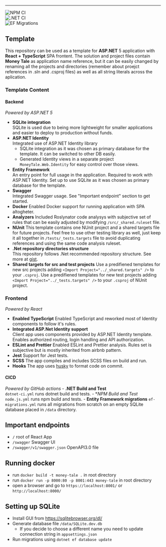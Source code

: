 # 
______
![NPM CI](https://github.com/AyronK/money-tale/workflows/NPM%20CI/badge.svg?branch=main)  
![.NET CI](https://github.com/AyronK/money-tale/workflows/.NET%20CI/badge.svg?branch=main)  
![EF Migrations](https://github.com/AyronK/money-tale/workflows/EF%20Migrations/badge.svg?branch=main)

## Template
This repository can be used as a template for **ASP.NET** 5 application with **React + TypeScript** SPA frontent. The solution and project files contain **Money Tale** as application name reference, but it can be easily changed by renaming all the projects and directories (remember about proejct references in .sln and .csproj files) as well as all string literals across the aplication.

### Template Content

#### Backend  
_Powered by ASP.NET 5_
   - **SQLite integration**  
     SQLite is used due to being more lightweight for smaller applications and easier to deploy to production without funds.
   - **ASP.NET Identity**  
     Integrated use of ASP.NET Identity library
        - SQLite integration as it was chosen as primary database for the template. It can be switched to other DB easily.
        - Generated Identity views in a separate project `MoneyTale.Web.Identity` for easy control over those views.
   - **Entity Framework**  
     An entry point for full usage in the application. Required to work with ASP.NET Identity. Set up to use SQLite as it was chosen as primary database for the template.
   - **Swagger**  
     Integrated Swagger usage. See "Important endpoint" section to get started.
   - **Docker**
     Enabled Docker support for running application with SPA altogheter.
   - **Analyzers**
     Included Roslynator code analysys with subjective set of rules that can be easily adjusted by modifying `/src/_shared.ruleset` file.
   - **NUnit**
     This template contains one NUnit project and a shared targets file for future projects. Feel free to use other testing library as well, just keep it all together in `/tests/_tests.targets` file to avoid duplicating references and using the same code analysis ruleset.
   - **.Net repository directories structure**  
     This repository follows .Net recommended repository structure. See more at [gist](https://gist.github.com/davidfowl/ed7564297c61fe9ab814).
   - **Shared targets for src and test projects**
     Use a predifiened templates for new src projects adding `<Import Project="../_shared.targets" />` to your `.csproj`.
     Use a predifiened templates for new test projects adding `<Import Project="../_tests.targets" />` to your `.csproj` of NUnit project.
     
   
### Frontend
_Powered by React_     
   - **Enabled TypeScript**
     Enabled TypeScript and reworked most of Identity components to follow it's rules.
   - **Integrated ASP.Net Identity support**  
     Client app uses components provided by ASP.NET Identity template. Enables authorized routing, login handling and API authorization.
   - **ESLint and Prettier**
     Enabled ESLint and Prettier analysis. Rules set is subjective but is mostly inherited from airbnb pattern.
   - **Jest**
     Support for Jest tests.
   - **SCSS**
     The app compiles and includes SCSS files on build and run.
   - **Hooks**
     The app uses [husky](https://github.com/typicode/husky#readme) to format code on commit.
     
#### CICD
_Powered by GitHub actions_
    - **.NET Build and Test**  
      `dotnet-ci.yml` runs dotnet build and tests.
    - **NPM Build and Test*
      `node.js.yml` runs npm build and tests.
    - **Entity Framework migrations**
      `ef-migrations.yml` runs all migrations from scratch on an empty SQLite database placed in `/data` directory.

## Important endpoints
- `/` root of React App
- `/swagger` Swagger UI
- `/swagger/v1/swagger.json` OpenAPI3.0 file

## Running docker
- run `docker build -t money-tale .` in root directory
- run `docker run -p 8000:80 -p 8001:443 money-tale` in root directory
- open a browser and go to `https://localhost:8001/` or `http://localhost:8000/`

## Setting up SQLite
- Install GUI from https://sqlitebrowser.org/dl/
- Generate database file `/data/SQLite.dev.db`
  - If you decide to choose a different name you need to update connection string in `appsettings.json`
- Run migrations using `dotnet ef database update`
